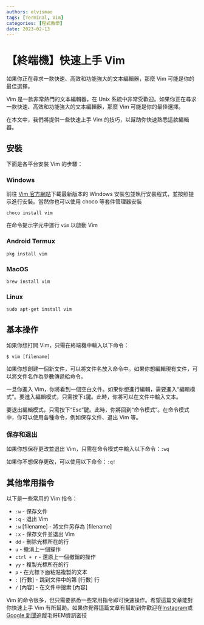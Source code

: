 ```yaml
---
authors: elvismao
tags: [Terminal, Vim]
categories: [程式教學]
date: 2023-02-13
---
```


# 【終端機】快速上手 Vim

如果你正在尋求一款快速、高效和功能強大的文本編輯器，那麼 Vim 可能是你的最佳選擇。

Vim 是一款非常熱門的文本編輯器，在 Unix 系統中非常受歡迎。如果你正在尋求一款快速、高效和功能強大的文本編輯器，那麼 Vim 可能是你的最佳選擇。

在本文中，我們將提供一些快速上手 Vim 的技巧，以幫助你快速熟悉這款編輯器。

## 安裝

下面是各平台安裝 Vim 的步驟：

### Windows

前往 [Vim 官方網站](https://www.vim.org/download.php)下載最新版本的 Windows 安裝包並執行安裝程式，並按照提示進行安裝。當然你也可以使用 choco 等套件管理器安裝

```
choco install vim
```

在命令提示字元中運行 `vim` 以啟動 Vim

### Android Termux

```
pkg install vim
```

### MacOS

```
brew install vim
```

### Linux

```
sudo apt-get install vim
```

## 基本操作

如果你想打開 Vim，只需在終端機中輸入以下命令：

```
$ vim [filename]
```

如果你想創建一個新文件，可以將文件名放入命令中。如果你想編輯現有文件，可以將文件名作為參數傳遞給命令。

一旦你進入 Vim，你將看到一個空白文件。如果你想進行編輯，需要進入“編輯模式”。要進入編輯模式，只需按下`i`鍵。此時，你將可以在文件中輸入文本。

要退出編輯模式，只需按下“Esc”鍵。此時，你將回到“命令模式”。在命令模式中，你可以使用各種命令，例如保存文件、退出 Vim 等。

### 保存和退出

如果你想保存更改並退出 Vim，只需在命令模式中輸入以下命令：`:wq`

如果你不想保存更改，可以使用以下命令：`:q!`

## 其他常用指令

以下是一些常用的 Vim 指令：

- `:w` - 保存文件
- `:q` - 退出 Vim
- `:w` [filename] - 將文件另存為 [filename]
- `:x` - 保存文件並退出 Vim
- `dd` - 刪除光標所在的行
- `u` - 撤消上一個操作
- `ctrl + r` - 還原上一個撤銷的操作
- `yy` - 複製光標所在的行
- `p` - 在光標下面粘貼複製的文本
- `:` [行數] - 跳到文件中的第 [行數] 行
- `/` [內容] - 在文件中搜索 [內容]

Vim 的命令很多，但只需要熟悉一些常用指令即可快速操作。希望這篇文章能對你快速上手 Vim 有所幫助。如果你覺得這篇文章有幫助到你歡迎在[Instagram](https://instagram.com/em.tec.blog)或[Google 新聞](https://news.google.com/s/CBIwgtnWzKAB?sceid=TW:zh-Hant&sceid=TW:zh-Hant&r=11&oc=1)追蹤毛哥EM資訊密技

